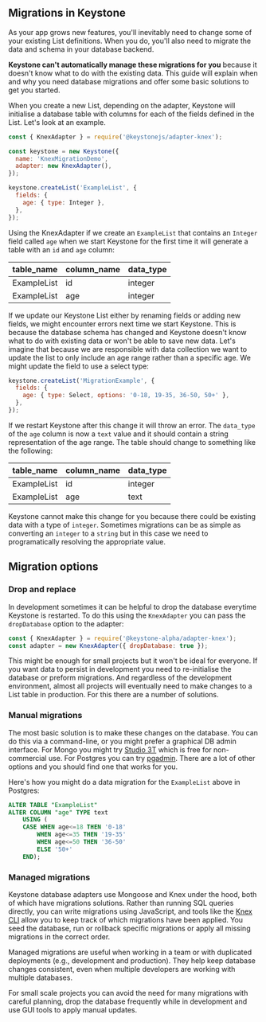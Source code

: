<!--[meta]
section: guides
title: Migrations
[meta]-->

## Migrations in Keystone

As your app grows new features, you'll inevitably need to change some of your existing List definitions. When you do, you'll also need to migrate the data and schema in your database backend.

**Keystone can't automatically manage these migrations for you** because it doesn't know what to do with the existing data. This guide will explain when and why you need database migrations and offer some basic solutions to get you started.

When you create a new List, depending on the adapter, Keystone will initialise a database table with columns for each of the fields defined in the List. Let's look at an example.

```javascript
const { KnexAdapter } = require('@keystonejs/adapter-knex');

const keystone = new Keystone({
  name: 'KnexMigrationDemo',
  adapter: new KnexAdapter(),
});

keystone.createList('ExampleList', {
  fields: {
    age: { type: Integer },
  },
});
```

Using the KnexAdapter if we create an `ExampleList` that contains an `Integer` field called `age` when we start Keystone for the first time it will generate a table with an `id` and `age` column:

| table_name  | column_name | data_type |
| ----------- | ----------- | --------- |
| ExampleList | id          | integer   |
| ExampleList | age         | integer   |

If we update our Keystone List either by renaming fields or adding new fields, we might encounter errors next time we start Keystone. This is because the database schema has changed and Keystone doesn't know what to do with existing data or won't be able to save new data. Let's imagine that because we are responsible with data collection we want to update the list to only include an age range rather than a specific age. We might update the field to use a select type:

```javascript
keystone.createList('MigrationExample', {
  fields: {
    age: { type: Select, options: '0-18, 19-35, 36-50, 50+' },
  },
});
```

If we restart Keystone after this change it will throw an error. The `data_type` of the `age` column is now a `text` value and it should contain a string representation of the age range. The table should change to something like the following:

| table_name  | column_name | data_type |
| ----------- | ----------- | --------- |
| ExampleList | id          | integer   |
| ExampleList | age         | text      |

Keystone cannot make this change for you because there could be existing data with a type of `integer`. Sometimes migrations can be as simple as converting an `integer` to a `string` but in this case we need to programatically resolving the appropriate value.

## Migration options

### Drop and replace

In development sometimes it can be helpful to drop the database everytime Keystone is restarted. To do this using the `KnexAdapter` you can pass the `dropDatabase` option to the adapter:

```js
const { KnexAdapter } = require('@keystone-alpha/adapter-knex');
const adapter = new KnexAdapter({ dropDatabase: true });
```

This might be enough for small projects but it won't be ideal for everyone. If you want data to persist in development you need to re-initialise the database or preform migrations. And regardless of the development environment, almost all projects will eventually need to make changes to a List table in production. For this there are a number of solutions.

### Manual migrations

The most basic solution is to make these changes on the database. You can do this via a command-line, or you might prefer a graphical DB admin interface. For Mongo you might try [Studio 3T](https://studio3t.com/download/) which is free for non-commercial use. For Postgres you can try [pgadmin](https://www.pgadmin.org/). There are a lot of other options and you should find one that works for you.

Here's how you might do a data migration for the `ExampleList` above in Postgres:

```sql
ALTER TABLE "ExampleList"
ALTER COLUMN "age" TYPE text
    USING (
    CASE WHEN age<=18 THEN '0-18'
        WHEN age<=35 THEN '19-35'
        WHEN age<=50 THEN '36-50'
        ELSE '50+'
    END);
```

### Managed migrations

Keystone database adapters use Mongoose and Knex under the hood, both of which have migrations solutions. Rather than running SQL queries directly, you can write migrations using JavaScript, and tools like the [Knex CLI](http://knexjs.org/#Migrations) allow you to keep track of which migrations have been applied. You seed the database, run or rollback specific migrations or apply all missing migrations in the correct order.

Managed migrations are useful when working in a team or with duplicated deployments (e.g., development and production).  They help keep database changes consistent, even when multiple developers are working with multiple databases.

For small scale projects you can avoid the need for many migrations with careful planning, drop the database frequently while in development and use GUI tools to apply manual updates.
